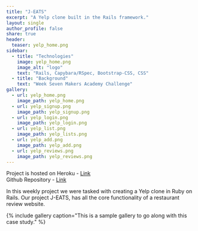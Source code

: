 ```yaml
---
title: "J-EATS"
excerpt: "A Yelp clone built in the Rails framework."
layout: single
author_profile: false
share: true
header:
  teaser: yelp_home.png
sidebar:
  - title: "Technologies"
    image: yelp_home.png
    image_alt: "logo"
    text: "Rails, Capybara/RSpec, Bootstrap-CSS, CSS"
  - title: "Background"
    text: "Week Seven Makers Academy Challenge"
gallery:
  - url: yelp_home.png
    image_path: yelp_home.png
  - url: yelp_signup.png
    image_path: yelp_signup.png
  - url: yelp_login.png
    image_path: yelp_login.png
  - url: yelp_list.png
    image_path: yelp_lists.png
  - url: yelp_add.png
    image_path: yelp_add.png
  - url: yelp_reviews.png
    image_path: yelp_reviews.png
---
```


Project is hosted on Heroku - [Link](https://j-eats.herokuapp.com/)        
Github Repository - [Link](https://github.com/TomStuart92/yelp)

In this weekly project we were tasked with creating a Yelp clone in Ruby on Rails. Our project J-EATS, has all the core functionality of a restaurant review website. 

{% include gallery caption="This is a sample gallery to go along with this case study." %}
